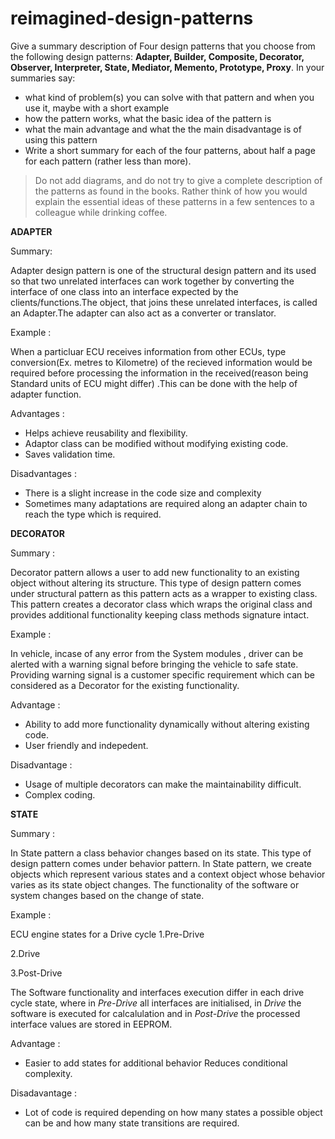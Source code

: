 # reimagined-design-patterns

Give a summary description of Four design patterns that you choose from the following design patterns: **Adapter,  Builder, Composite, Decorator, Observer, Interpreter, State, Mediator, Memento, Prototype, Proxy**. In your summaries say:

- what kind of problem(s) you can solve with that pattern and when you use it, maybe with a short example
- how the pattern works, what the basic idea of the pattern is
- what the main advantage and what the the main disadvantage is of using this pattern
- Write a short summary for each of the four patterns, about half a page for each pattern (rather less than more). 

> Do not add diagrams, and do not try to give a complete description of the patterns as found in the books. Rather think of how you would explain the essential ideas of these patterns in a few sentences to a colleague while drinking coffee.

**ADAPTER** 

Summary:

Adapter design pattern is one of the structural design pattern and its used so that two unrelated interfaces can work together by converting the interface of one class into an interface expected by the clients/functions.The object, that joins these unrelated interfaces, is called an Adapter.The adapter can also act as a converter or translator. 

Example :

When a particluar ECU receives information from other ECUs, type conversion(Ex. metres to Kilometre) of the recieved information would be required before processing the information in the received(reason being Standard units of ECU might differ) .This can be done with the help of adapter function.

Advantages :

- Helps achieve reusability and flexibility.
- Adaptor class can be modified without modifying existing code.
- Saves validation time.

Disadvantages :

- There is a slight increase in the code size and complexity
- Sometimes many adaptations are required along an adapter chain to reach the type which is required.


**DECORATOR**

Summary :

Decorator pattern allows a user to add new functionality to an existing object without altering its structure. This type of design pattern comes under structural pattern as this pattern acts as a wrapper to existing class.
This pattern creates a decorator class which wraps the original class and provides additional functionality keeping class methods signature intact.

Example :

In vehicle, incase of any error from the System modules , driver can be alerted with a warning signal before bringing the vehicle to safe state. Providing warning signal is a customer specific requirement which can be considered as a Decorator for the existing functionality.

Advantage :

- Ability to add more functionality dynamically without altering existing code.
- User friendly and indepedent.

Disadvantage :

- Usage of multiple decorators can make the maintainability difficult.
- Complex coding.

**STATE**

Summary :

In State pattern a class behavior changes based on its state. This type of design pattern comes under behavior pattern.
In State pattern, we create objects which represent various states and a context object whose behavior varies as its state object changes.
The functionality of the software or system changes based on the change of state.

Example :

ECU engine states for a Drive cycle
1.Pre-Drive

2.Drive

3.Post-Drive

The Software functionality and interfaces execution differ in each drive cycle state, where in _Pre-Drive_ all interfaces are initialised, in _Drive_ the software is executed for calcalulation and in _Post-Drive_ the processed interface values are stored in EEPROM.

Advantage :

-  Easier to add states for additional behavior Reduces conditional complexity.

Disadavantage :

- Lot of code is required depending on how many states a possible object can be and how many state transitions are required.

